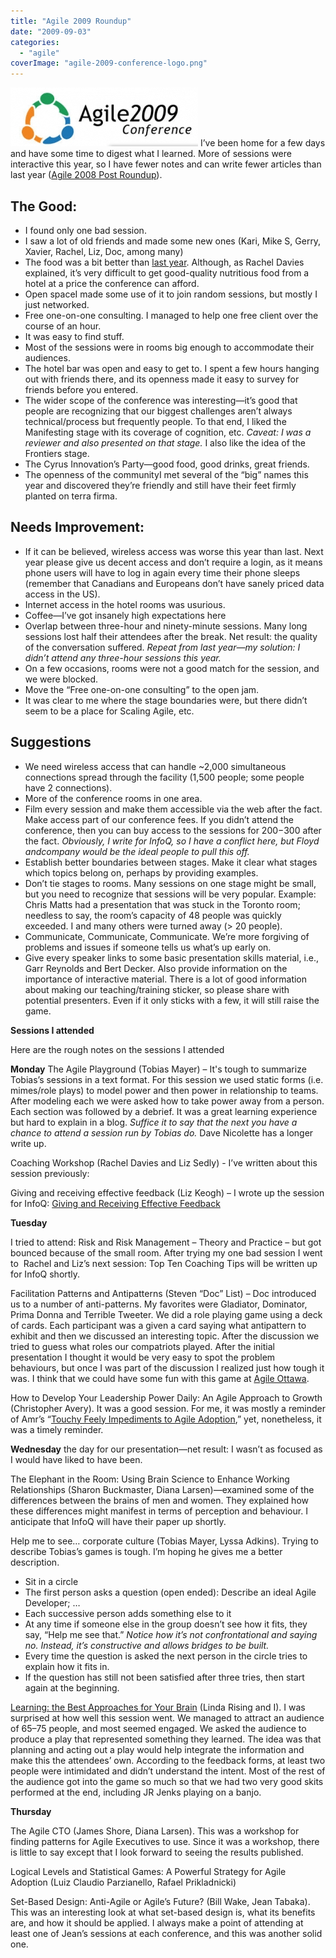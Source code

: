 ```yaml
---
title: "Agile 2009 Roundup"
date: "2009-09-03"
categories: 
  - "agile"
coverImage: "agile-2009-conference-logo.png"
---
```


![agile 2009 conference logo](images/agile-2009-conference-logo.png) I’ve been home for a few days and have some time to digest what I learned. More of sessions were interactive this year, so I have fewer notes and can write fewer articles than last year ([Agile 2008 Post Roundup](/blog/agile-2008-post-roundup.html)).

## **The Good**:

- I found only one bad session.
- I saw a lot of old friends and made some new ones (Kari, Mike S, Gerry, Xavier, Rachel, Liz, Doc, among many)
- The food was a bit better than [last year](/blog/agile-2008-a-personal-retrospective.html). Although, as Rachel Davies explained, it’s very difficult to get good-quality nutritious food from a hotel at a price the conference can afford.
- Open spaceI made some use of it to join random sessions, but mostly I just networked.
- Free one-on-one consulting. I managed to help one free client over the course of an hour.
- It was easy to find stuff.
- Most of the sessions were in rooms big enough to accommodate their audiences.
- The hotel bar was open and easy to get to. I spent a few hours hanging out with friends there, and its openness made it easy to survey for friends before you entered.
- The wider scope of the conference was interesting—it’s good that people are recognizing that our biggest challenges aren’t always technical/process but frequently people. To that end, I liked the Manifesting stage with its coverage of cognition, etc. _Caveat: I was a reviewer and also presented on that stage._ I also like the idea of the Frontiers stage.
- The Cyrus Innovation’s Party—good food, good drinks, great friends.
- The openness of the communityI met several of the “big” names this year and discovered they’re friendly and still have their feet firmly planted on terra firma.

## **Needs Improvement:**

- If it can be believed, wireless access was worse this year than last. Next year please give us decent access and don’t require a login, as it means phone users will have to log in again every time their phone sleeps (remember that Canadians and Europeans don’t have sanely priced data access in the US).
- Internet access in the hotel rooms was usurious.
- Coffee—I’ve got insanely high expectations here
- Overlap between three-hour and ninety-minute sessions. Many long sessions lost half their attendees after the break. Net result: the quality of the conversation suffered. _Repeat from last year—my solution: I didn’t attend any three-hour sessions this year._
- On a few occasions, rooms were not a good match for the session, and we were blocked.
- Move the “Free one-on-one consulting” to the open jam.
- It was clear to me where the stage boundaries were, but there didn’t seem to be a place for Scaling Agile, etc.

## **Suggestions**

- We need wireless access that can handle ~2,000 simultaneous connections spread through the facility (1,500 people; some people have 2 connections).
- More of the conference rooms in one area.
- Film every session and make them accessible via the web after the fact. Make access part of our conference fees. If you didn’t attend the conference, then you can buy access to the sessions for $200-$300 after the fact. _Obviously, I write for InfoQ, so I have a conflict here, but Floyd andcompany would be the ideal people to pull this off._
- Establish better boundaries between stages. Make it clear what stages which topics belong on, perhaps by providing examples.
- Don’t tie stages to rooms. Many sessions on one stage might be small, but you need to recognize that sessions will be very popular. Example: Chris Matts had a presentation that was stuck in the Toronto room; needless to say, the room’s capacity of 48 people was quickly exceeded. I and many others were turned away (> 20 people).
- Communicate, Communicate, Communicate. We’re more forgiving of problems and issues if someone tells us what’s up early on.
- Give every speaker links to some basic presentation skills material, i.e., Garr Reynolds and Bert Decker. Also provide information on the importance of interactive material. There is a lot of good information about making our teaching/training sticker, so please share with potential presenters. Even if it only sticks with a few, it will still raise the game.

**Sessions I attended**

Here are the rough notes on the sessions I attended

**Monday** The Agile Playground (Tobias Mayer) – It's tough to summarize Tobias’s sessions in a text format. For this session we used static forms (i.e. mimes/role plays) to model power and then power in relationship to teams. After modeling each we were asked how to take power away from a person. Each section was followed by a debrief. It was a great learning experience but hard to explain in a blog. _Suffice it to say that the next you have a chance to attend a session run by Tobias do._ Dave Nicolette has a longer write up.

Coaching Workshop (Rachel Davies and Liz Sedly) - I’ve written about this session previously:

Giving and receiving effective feedback (Liz Keogh) – I wrote up the session for InfoQ: [Giving and Receiving Effective Feedback](https://www.infoq.com/news/2009/08/Effective-Feedback)

**Tuesday**

I tried to attend: Risk and Risk Management – Theory and Practice – but got bounced because of the small room. After trying my one bad session I went to  Rachel and Liz’s next session: Top Ten Coaching Tips will be written up for InfoQ shortly.

Facilitation Patterns and Antipatterns (Steven “Doc” List) – Doc introduced us to a number of anti-patterns. My favorites were Gladiator, Dominator, Prima Donna and Terrible Tweeter. We did a role playing game using a deck of cards. Each participant was a given a card saying what antipattern to exhibit and then we discussed an interesting topic. After the discussion we tried to guess what roles our compatriots played. After the initial presentation I thought it would be very easy to spot the problem behaviours, but once I was part of the discussion I realized just how tough it was. I think that we could have some fun with this game at [Agile Ottawa](https://agileottawa.wordpress.com/).

How to Develop Your Leadership Power Daily: An Agile Approach to Growth (Christopher Avery). It was a good session. For me, it was mostly a reminder of Amr’s “[Touchy Feely Impediments to Agile Adoption](https://www.infoq.com/news/2008/08/agile_impediments),” yet, nonetheless, it was a timely reminder.

**Wednesday** the day for our presentation—net result: I wasn’t as focused as I would have liked to have been.

The Elephant in the Room: Using Brain Science to Enhance Working Relationships (Sharon Buckmaster, Diana Larsen)—examined some of the differences between the brains of men and women. They explained how these differences might manifest in terms of perception and behaviour. I anticipate that InfoQ will have their paper up shortly.

Help me to see… corporate culture (Tobias Mayer, Lyssa Adkins). Trying to describe Tobias’s games is tough. I’m hoping he gives me a better description.

- Sit in a circle
- The first person asks a question (open ended): Describe an ideal Agile Developer; …
- Each successive person adds something else to it
- At any time if someone else in the group doesn’t see how it fits, they say, “Help me see that.” _Notice how it’s not confrontational and saying no. Instead, it’s constructive and allows bridges to be built._
- Every time the question is asked the next person in the circle tries to explain how it fits in.
- If the question has still not been satisfied after three tries, then start again at the beginning.

[Learning: the Best Approaches for Your Brain](/blog/learning-best-approaches-for-your-brain-slide-deck.html) (Linda Rising and I). I was surprised at how well this session went. We managed to attract an audience of 65–75 people, and most seemed engaged. We asked the audience to produce a play that represented something they learned. The idea was that planning and acting out a play would help integrate the information and make this the attendees’ own. According to the feedback forms, at least two people were intimidated and didn’t understand the intent. Most of the rest of the audience got into the game so much so that we had two very good skits performed at the end, including JR Jenks playing on a banjo.

**Thursday**

The Agile CTO (James Shore, Diana Larsen). This was a workshop for finding patterns for Agile Executives to use. Since it was a workshop, there is little to say except that I look forward to seeing the results published.

Logical Levels and Statistical Games: A Powerful Strategy for Agile Adoption (Luiz Claudio Parzianello, Rafael Prikladnicki)

Set-Based Design: Anti-Agile or Agile’s Future? (Bill Wake, Jean Tabaka). This was an interesting look at what set-based design is, what its benefits are, and how it should be applied. I always make a point of attending at least one of Jean’s sessions at each conference, and this was another solid one.
